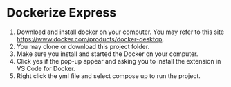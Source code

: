 # Dockerize Express

1. Download and install docker on your computer. You may refer to this site https://www.docker.com/products/docker-desktop.
2. You may clone or download this project folder.
3. Make sure you install and started the Docker on your computer.
4. Click yes if the pop-up appear and asking you to install the extension in VS Code for Docker.
5. Right click the yml file and select compose up to run the project.
